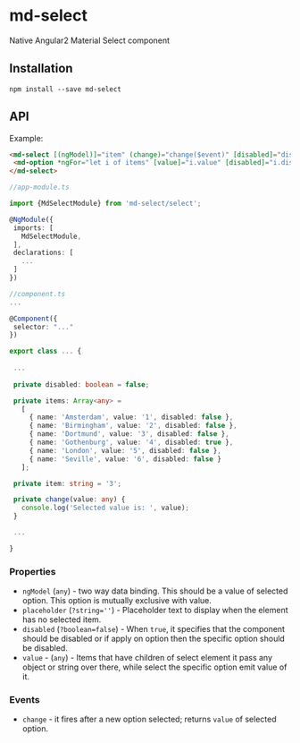 # md-select

Native Angular2 Material Select component

## Installation
`npm install --save md-select`

## API

Example:
 
 ```html
<md-select [(ngModel)]="item" (change)="change($event)" [disabled]="disabled">
  <md-option *ngFor="let i of items" [value]="i.value" [disabled]="i.disabled">{{i.name}}</md-option>
</md-select>
 ```
 ```ts
//app-module.ts

import {MdSelectModule} from 'md-select/select';

@NgModule({
  imports: [
    MdSelectModule,
  ],
  declarations: [
    ...
  ]  
})

//component.ts
...

@Component({
  selector: "..."
})

export class ... {
    
  ...
    
  private disabled: boolean = false;

  private items: Array<any> =
    [
      { name: 'Amsterdam', value: '1', disabled: false },
      { name: 'Birmingham', value: '2', disabled: false },
      { name: 'Dortmund', value: '3', disabled: false },
      { name: 'Gothenburg', value: '4', disabled: true },
      { name: 'London', value: '5', disabled: false },
      { name: 'Seville', value: '6', disabled: false }
    ];

  private item: string = '3';

  private change(value: any) {
    console.log('Selected value is: ', value);
  }

  ...

}
 ```

### Properties

  - `ngModel` (`any`) - two way data binding. This should be a value of selected option. This option is mutually exclusive with value.
  - `placeholder` (`?string=''`) - Placeholder text to display when the element has no selected item.
  - `disabled` (`?boolean=false`) - When `true`, it specifies that the component should be disabled or if apply on option then the specific option should be disabled.
  - `value` - (`any`) - Items that have children of select element it pass any object or string over there, while select the specific option emit value of it.

### Events

  - `change` - it fires after a new option selected; returns `value` of selected option.